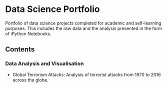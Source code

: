 # Data Science Portfolio
Portfolio of data science projects completed for academic and self-learning purposes. This includes the raw data and the analysis presented in the form of iPython Notebooks. 

## Contents
### Data Analysis and Visualisation
* Global Terrorism Attacks: Analysis of terrorist attacks from 1970 to 2016 across the globe. 
